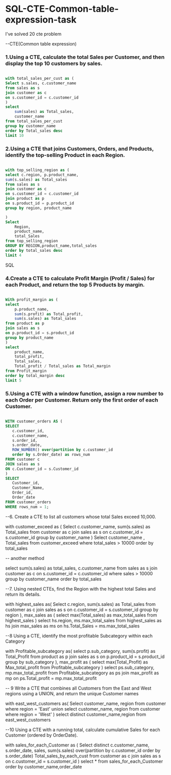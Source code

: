 # SQL-CTE-Common-table-expression-task
I've solved 20 cte problem 

--CTE(Common table expression)
### 1.Using a CTE, calculate the total Sales per Customer, and then display the top 10 customers by sales.
```SQL

with total_sales_per_cust as (
Select s.sales, c.customer_name
from sales as s
join customer as c
on s.customer_id = c.customer_id 
)
select 
	sum(sales) as Total_sales,
	customer_name
from total_sales_per_cust
group by customer_name
order by Total_sales desc
limit 10

```

### 2.Using a CTE that joins Customers, Orders, and Products, identify the top-selling Product in each Region.

```SQL

with top_selling_region as (
select c.region, p.product_name,
sum(s.sales) as Total_sales
from sales as s 
join customer as c
on s.customer_id = c.customer_id
join product as p
on s.product_id = p.product_id 
group by region, product_name

)
Select 
	Region,
	product_name,
	total_Sales
from top_selling_region
GROUP BY REGION,product_name,total_sales
order by total_sales desc
limit 4

```
SQL

### 4.Create a CTE to calculate Profit Margin (Profit / Sales) for each Product, and return the top 5 Products by margin.

```SQL

With profit_margin as (
select 
	p.product_name, 
	sum(s.profit) as Total_profit,
	sum(s.sales) as Total_sales
from product as p 
join sales as s 
on p.product_id = s.product_id
group by product_name
)
select
	product_name, 
	total_profit,
	Total_sales,
 	Total_profit / Total_sales as Total_margin
from Profit_margin 
order by total_margin desc
limit 5 

```

### 5.Using a CTE with a window function, assign a row number to each Order per Customer. Return only the first order of each Customer.

 ```SQL

WITH customer_orders AS (
SELECT 
	c.customer_id,
	c.customer_name,
	s.order_id,
	s.order_date,
	ROW_NUMBER() over(partition by c.customer_id
	order by s.Order_date) as rows_num
FROM customer c
JOIN sales as s
ON c.Customer_id = s.Customer_id
)
SELECT 
    Customer_id,
    Customer_Name,
    Order_id,
    Order_date
FROM customer_orders
WHERE rows_num = 1;

```

--6. Create a CTE to list all customers whose total Sales exceed 10,000.

with customer_exceed as (
Select c.customer_name, sum(s.sales) as Total_sales
from customer as c 
join sales as s
on c.customer_id = s.customer_id
group by customer_name
)
Select customer_name , Total_sales
from customer_exceed
where total_sales > 10000
order by total_sales 

-- another method

select 
	sum(s.sales) as total_sales,
	c.customer_name
from sales as s
join customer as c
on s.customer_id = c.customer_id
where sales > 10000
group by customer_name
order by total_sales


--7.	Using nested CTEs, find the Region with the highest total Sales and return its details.

with highest_sales as(
Select 
	c.region,
	sum(s.sales) as Total_sales
	from customer as c
join sales as s 
on c.customer_id = s.customer_id 
group by region
),
max_sales as (
select max(Total_sales) as max_total_sales
from highest_sales
)
select 
	hs.region,
	ms.max_total_sales
from highest_sales as hs
join max_sales as ms
on hs.Total_Sales = ms.max_total_sales

--8 Using a CTE, identify the most profitable Subcategory within each Category

with Profitable_subcategory as(
select 
	p.sub_category,
	sum(s.profit) as Total_Profit
from product as p 
join sales as s 
on p.product_id = s.product_id 
group by sub_category 
),
max_profit as (
select 
	max(Total_Profit) as Max_total_profit
from Profitable_subcategory
)
select 
	ps.sub_category, 
	mp.max_total_profit 
from Profitable_subcategory as ps
join max_profit as mp 
on ps.Total_profit = mp.max_total_profit 


-- 9 Write a CTE that combines all Customers from the East and West regions using a UNION, and return the unique Customer names

with east_west_customers as( 
Select 
	customer_name,
	region
from customer 
where region = 'East'
union 
select 
	customer_name,
	region 
from customer
where region = 'West'
)
select distinct customer_name,region 
from east_west_customers

--10 Using a CTE with a running total, calculate cumulative Sales for each Customer (ordered by OrderDate).

with sales_for_each_Customer as (
Select 
	distinct c.customer_name, 
	s.order_date,
	sales,
	sum(s.sales) over(partition by c.customer_id
	order by s.order_date) Total_sales_by_each_cust
from customer as c 
join sales as s 
on c.customer_id = s.customer_id
)
select *
from sales_for_each_Customer 
order by customer_name,order_date 
